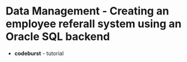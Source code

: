 # Data Management - Creating an employee referall system using an Oracle SQL backend

* **codeburst** - tutorial 


